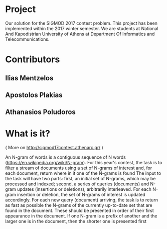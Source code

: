 # Project
Our solution for the SIGMOD 2017 contest problem. This project has been implemented within the 2017 winter semester.
We are students at National And Kapodistrian University of Athens at Department Of Informatics and Telecommunications.

# Contributors

## Ilias Mentzelos
## Apostolos Plakias
## Athanasios Poludoros

# What is it?
( More on http://sigmod17contest.athenarc.gr/ )

An N-gram of words is a contiguous sequence of N words (https://en.wikipedia.org/wiki/N-gram). For this year's contest, the task is to filter a stream of documents using a set of N-grams of interest and, for each document, return where in it one of the N-grams is found The input to the task will have two parts: first, an initial set of N-grams, which may be processed and indexed; second, a series of queries (documents) and N-gram updates (insertions or deletions), arbitrarily interleaved. For each N-gram insertion or deletion, the set of N-grams of interest is updated accordingly. For each new query (document) arriving, the task is to return as fast as possible the N-grams of the currently up-to-date set that are found in the document. These should be presented in order of their first appearance in the document. If one N-gram is a prefix of another and the larger one is in the document, then the shorter one is presented first
